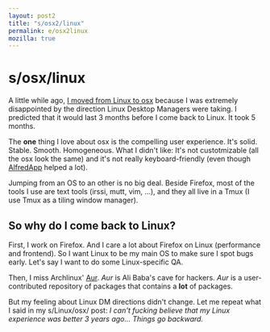 ```yaml
---
layout: post2
title: "s/osx2/linux"
permalink: e/osx2linux
mozilla: true
---
```


# s/osx/linux

A little while ago, [I moved from Linux to osx](http://paulrouget.com/e/linux2osx/) because
I was extremely disappointed by the direction Linux Desktop Managers were taking.
I predicted that it would last 3 months before I come back to Linux. It took 5 months.

The **one** thing I love about osx is the compelling user experience. It's solid. Stable.
Smooth. Homogeneous. What I didn't like: It's not custotmizable (all the osx look the same) and it's not
really keyboard-friendly (even though [AlfredApp](http://www.alfredapp.com/) helped a lot).

Jumping from an OS to an other is no big deal. Beside
Firefox, most of the tools I use are text tools (irssi, mutt, vim, …), and they all live in a Tmux (I use
Tmux as a tiling window manager).

## So why do I come back to Linux?

First, I work on Firefox. And I care a lot about Firefox on Linux (performance and frontend). So I want
Linux to be my main OS to make sure I spot bugs early. Let's say I want to do some Linux-specific QA.

Then, I miss Archlinux' [Aur](https://aur.archlinux.org/). *Aur* is Ali Baba's cave for hackers.
*Aur* is a user-contributed repository of packages that contains a **lot** of packages.

But my feeling about Linux DM directions didn't change.
Let me repeat what I said in my s/Linux/osx/ post:
*I can't fucking believe that my Linux experience was better 3 years ago… Things go backward.*
